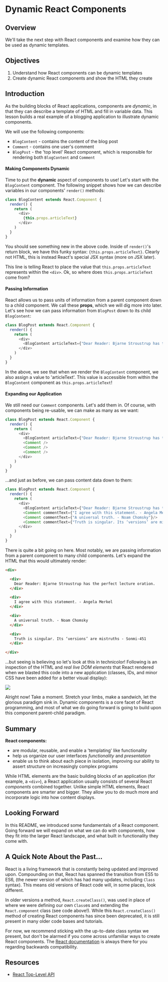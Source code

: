 # Dynamic React Components


## Overview

We'll take the next step with React components and examine how they can be used
as dynamic templates. 


## Objectives

1. Understand how React components can be dynamic templates
2. Create dynamic React components and show the HTML they create


## Introduction

As the building blocks of React applications, components are _dynamic_, in that
they can describe a template of HTML and fill in variable data. This lesson
builds a real example of a blogging application to illustrate dynamic
components.

We will use the following components:
  - `BlogContent` - contains the content of the blog post
  - `Comment` - contains one user's comment
  - `BlogPost` - the 'top level' React component, which is responsible for rendering both `BlogContent` and `Comment`


#### Making Components Dynamic

Time to put the **dynamic** aspect of components to use! Let's start with the
`BlogContent` component. The following snippet shows how we can describe
variables in our components' `render()` methods:

```javascript
class BlogContent extends React.Component {
  render() {
    return (
      <div>
        {this.props.articleText}
      </div>  
    )
  }
}
```

You should see something new in the above code. Inside of `render()`'s return
block, we have this funky syntax: `{this.props.articleText}`. Clearly not
HTML, this is instead React's special JSX syntax (more on JSX later). 

This line is telling React to place the value that `this.props.articleText`
represents within the `<div>`. Ok, so where does `this.props.articleText` come
from?


#### Passing Information

React allows us to pass units of information from a parent component down to a
child component. We call these **props**, which we will dig more into later.
Let's see how we can pass information from `BlogPost` down to its child
`BlogContent`:

```javascript
class BlogPost extends React.Component {
  render() {
    return (
      <div>
        <BlogContent articleText={"Dear Reader: Bjarne Stroustrup has the perfect lecture oration."}/>
      </div>
    )
  }
}
```

In the above, we see that when we render the `BlogContent` component, we also
assign a value to 'articleText'. This value is accessible from within the
`BlogContent` component as `this.props.articleText`!

#### Expanding our Application

We still need our `Comment` components. Let's add them in. Of course, with
components being re-usable, we can make as many as we want:

```javascript
class BlogPost extends React.Component {
  render() {
    return (
      <div>
        <BlogContent articleText={"Dear Reader: Bjarne Stroustrup has the perfect lecture oration."}/>
        <Comment />
        <Comment />
        <Comment />
      </div>
    )
  }
}
```

...and just as before, we can pass content data down to them:


```javascript
class BlogPost extends React.Component {
  render() {
    return (
      <div>
        <BlogContent articleText={"Dear Reader: Bjarne Stroustrup has the perfect lecture oration."}/>
        <Comment commentText={"I agree with this statement. - Angela Merkel"}/>
        <Comment commentText={"A universal truth. - Noam Chomsky"}/>
        <Comment commentText={"Truth is singular. Its ‘versions’ are mistruths. - Sonmi-451"}/>
      </div>
    )
  }
}
```

There is quite a bit going on here. Most notably, we are passing information
from a parent component to many child components. Let's expand the HTML that
this would ultimately render:

```html
<div>

  <div>
    Dear Reader: Bjarne Stroustrup has the perfect lecture oration.
  </div>

  <div>
    I agree with this statement. - Angela Merkel
  </div>

  <div>
    A universal truth. - Noam Chomsky
  </div>

  <div>
    Truth is singular. Its ‘versions’ are mistruths - Sonmi-451
  </div>

</div>
```

...but seeing is believing so let's look at this in technicolor! Following is an
inspection of the HTML and _real live DOM elements_ that React rendered when we
blasted this code into a new application (classes, IDs, and minor CSS have been
added for a better visual display):

<object data="https://learn-verified.s3.amazonaws.com/sample-component-video.gif" type="image/png">
  <img src="./completed-example.gif" />
</object>


Alright now! Take a moment. Stretch your limbs, make a sandwich, let the
glorious paradigm sink in. Dynamic components is a core facet of React
programming, and most of what we do going forward is going to build upon this
component parent-child paradigm.


## Summary

**React components:**
  - are modular, reusable, and enable a 'templating' like functionality
  - help us organize our user interfaces _functionality_ and _presentation_
  - enable us to think about each piece in isolation, improving our ability to assert structure on increasingly complex programs

While HTML elements are the basic building blocks of an application (for
example, a `<div>`), a React application usually consists of several React
_components_ combined together. Unlike simple HTML elements, React components
are smarter and bigger. They allow you to do much more and incorporate logic
into how content displays.


## Looking Forward

In this README, we introduced some fundamentals of a React component. Going forward we will expand on what we can do with components, how they fit into the larger React landscape, and what built in functionality they come with.


## A Quick Note About the Past...

React is a living framework that is constantly being updated and improved upon.
Compounding on that, React has spanned the transition from ES5 to ES6, (the
newer version of which has had many updates, including `Class` syntax). This
means old versions of React code will, in some places, look different.

In older versions a method, `React.createClass()`, was used in place of where we
were defining our own `Class`es and extending the `React.component` class (see
code above!). While this `React.createClass()` method of creating React
components has since been deprecated, it is still present in many older code
bases and tutorials. 

For now, we recommend sticking with the up-to-date class syntax we present, but
don't be alarmed if you come across unfamiliar ways to create React components.
The [React documentation][old-react] is always there for you regarding backwards
compatibility.

## Resources
- [React Top-Level API](https://reactjs.org/docs/react-api.html)

[old-react]: https://reactjs.org/docs/react-without-es6.html
[react-component]: https://reactjs.org/docs/components-and-props.html
[bjarne-stroustrup]: https://www.youtube.com/watch?v=JBjjnqG0BP8
